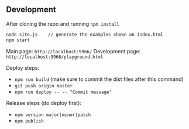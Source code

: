 ## Development

After cloning the repo and running `npm install`

```sh
node site.js    // generate the examples shown on index.html
npm start
```

Main page: `http://localhost:9966/`
Development page: `http://localhost:9966/playground.html`

Deploy steps:

- `npm run build` (make sure to commit the dist files after this command)
- `git push origin master`
- `npm run deploy -- -- "Commit message"`

Release steps (do deploy first):

- `npm version major|minor|patch`
- `npm publish`
